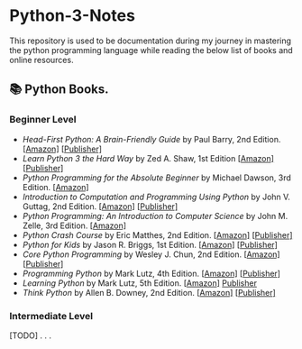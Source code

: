 # Python-3-Notes
This repository is used to be documentation during my journey in mastering the python programming language while reading the below list of books and online resources.


## :books: Python Books.

### Beginner Level

- *Head-First Python: A Brain-Friendly Guide* by Paul Barry, 2nd Edition. \[[Amazon\]](https://www.amazon.com/_/dp/1491919531?tag=oreilly20-20) \[[Publisher\]](https://www.oreilly.com/library/view/head-first-python/9781491919521/)
- *Learn Python 3 the Hard Way* by Zed A. Shaw, 1st Edition  \[[Amazon\]](https://www.amazon.com/dp/0134692888/?tag=devdetailpage02-20) \[[Publisher\]](https://learnpythonthehardway.org/python3/)
- *Python Programming for the Absolute Beginner* by Michael Dawson, 3rd Edition. \[[Amazon\]](https://www.amazon.com/Python-Programming-Absolute-Beginner-3rd/dp/1435455002)
- *Introduction to Computation and Programming Using Python* by John V. Guttag, 2nd Edition. \[[Amazon\]](https://www.amazon.com/Introduction-Computation-Programming-Using-Python/dp/0262529629) \[[Publisher\]](https://mitpress.mit.edu/books/introduction-computation-and-programming-using-python-second-edition)
- *Python Programming: An Introduction to Computer Science* by John M. Zelle, 3rd Edition. \[[Amazon\]](https://www.amazon.com/Python-Programming-Introduction-Computer-Science/dp/1887902996) 
-  *Python Crash Course* by Eric Matthes, 2nd Edition. \[[Amazon\]](https://www.amazon.com/Python-Crash-Course-Hands-Project-Based/dp/1593276036) \[[Publisher\]](https://www.oreilly.com/library/view/python-crash-course/9781457197185/)
- *Python for Kids* by Jason R. Briggs, 1st Edition. \[[Amazon\]](https://www.amazon.com/dp/1593274076/?tag=devdetailpage02-20) \[[Publisher\]](https://nostarch.com/pythonforkids)
- *Core Python Programming* by Wesley J. Chun, 2nd Edition. \[[Amazon\]](https://www.amazon.com/Core-Python-Programming-Wesley-Chun/dp/0132269937) \[[Publisher\]](https://www.oreilly.com/library/view/core-python-programming/0132269937/)
- *Programming Python* by Mark Lutz, 4th Edition. \[[Amazon\]](https://www.amazon.com/_/dp/0596158106?tag=oreilly20-20) \[[Publisher\]](https://www.oreilly.com/library/view/programming-python-4th/9781449398712/)
- *Learning Python* by Mark Lutz, 5th Edition. \[[Amazon\]](https://www.amazon.com/Learning-Python-5th-Mark-Lutz/dp/1449355730) [Publisher](https://www.oreilly.com/library/view/learning-python-5th/9781449355722/)
- *Think Python* by Allen B. Downey, 2nd Edition. \[[Amazon\]](https://www.amazon.com/Think-Python-Like-Computer-Scientist/dp/1491939362) \[[Publisher\]](https://greenteapress.com/wp/think-python-2e/)

### Intermediate Level

[TODO]
.
.
.
